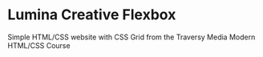 # Lumina Creative Flexbox

Simple HTML/CSS website with CSS Grid from the Traversy Media Modern HTML/CSS Course
